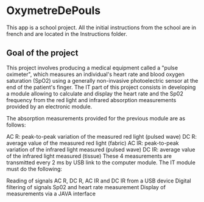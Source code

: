 # OxymetreDePouls

This app is a school project. All the initial instructions from the school are in french and are located in the Instructions folder.

## Goal of the project
This project involves producing a medical equipment called a "pulse oximeter", which measures an individual's heart rate and blood oxygen saturation (SpO2) using a generally non-invasive photoelectric sensor at the end of the patient's finger. The IT part of this project consists in developing a module allowing to calculate and display the heart rate and the Sp02 frequency from the red light and infrared absorption measurements provided by an electronic module.

The absorption measurements provided for the previous module are as follows:

AC R: peak-to-peak variation of the measured red light (pulsed wave)
DC R: average value of the measured red light (fabric)
AC IR: peak-to-peak variation of the infrared light measured (pulsed wave)
DC IR: average value of the infrared light measured (tissue)
These 4 measurements are transmitted every 2 ms by USB link to the computer module. The IT module must do the following:

Reading of signals AC R, DC R, AC IR and DC IR from a USB device
Digital filtering of signals
Sp02 and heart rate measurement
Display of measurements via a JAVA interface
